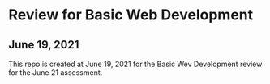 # Review for Basic Web Development
## June 19, 2021

This repo is created at June 19, 2021 for the Basic Wev Development review for the June 21 assessment. 

